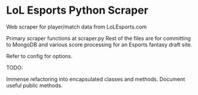 LoL Esports Python Scraper
=======================

Web scraper for player/match data from LoLEsports.com

Primary scraper functions at scraper.py
Rest of the files are for committing to MongoDB and various score processing for an Esports fantasy draft site.

Refer to config for options.

TODO:

Immense refactoring into encapsulated classes and methods. Document useful public methods.
